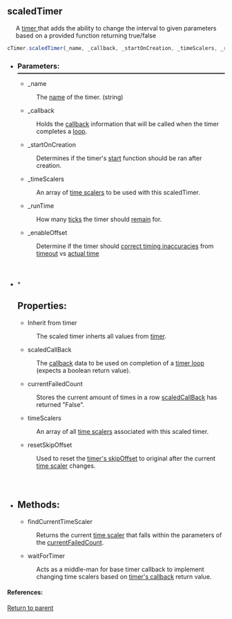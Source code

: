 <a name="scaledtimer"/> <h2> scaledTimer </h1> <p style="padding-left: 20px;"> A <a href="#timer"> timer </a> that adds the ability to change the interval to given parameters based on a provided function returning true/false </p>

```Javascript
cTimer.scaledTimer(_name, _callback, _startOnCreation, _timeScalers, _runtime, _enableOffset)
```

* <a name="parameters"/> <h3> Parameters: </h3> <hr style="height:2px;border:none;margin-top: -10px;">

    * <a name="_name"/> _name <p style="padding-left: 20px;"> The [name](baseTimer.md#name) of the timer. (string) </p>

    * <a name="_callback"/> _callback <p style="padding-left: 20px;"> Holds the [callback](callback.md) information that will be called when the timer completes a [loop](baseTimer.md#runloop). </p>

    * <a name="_startoncreation"/> _startOnCreation <p style="padding-left: 20px;"> Determines if the timer's [start](baseTimer.md#start) function should be ran after creation. </p>

    * <a name="_timescalers"/> _timeScalers <p style="padding-left: 20px;"> An array of [time scalers](scaledTime.md) to be used with this scaledTimer. </p>

    * <a name="_runtime"/> _runTime <p style="padding-left: 20px;"> How many [ticks](#datetime) the timer should [remain](#ticksremaining) for. </p>

    * <a name="_enableoffset"/> _enableOffset <p style="padding-left: 20px; padding-bottom: 40px;"> Determine if the timer should [correct timing inaccuracies](#enableoffset) from [timeout](#settimeout) vs [actual time](#datetime) </p>

* <a name="properties"/> * <a name="properties"/> <h2> Properties: </h2>

    * <a name="inherittimer"/> Inherit from timer <p style="padding-left: 20px;"> The scaled timer inherts all values from [timer](baseTimer.md). </p>


    * <a name="scaledcallback"/> scaledCallBack <p style="padding-left: 20px;"> The [callback](callback.md) data to be used on completion of a [timer loop](baseTimer.md#runloop) (expects a boolean return value). </p>

    * <a name="currentfailedcount"/> currentFailedCount <p style="padding-left: 20px;"> Stores the current amount of times in a row [scaledCallBack](#scaledcallback) has returned "False". </p>

    * <a name="timescalers"/> timeScalers <p style="padding-left: 20px;"> An array of all [time scalers](scaledTime.md) associated with this scaled timer. </p>

    * <a name="resetskipoffset"/> resetSkipOffset <p style="padding-left: 20px; padding-bottom: 40px;"> Used to reset the [timer's skipOffset](baseTimer.md#skipOffset) to original after the current [time scaler](scaledTime.md) changes. </p>

* <a name="methods"/> <h2> Methods: </h2>

    * <a name="findcurrenttimescaler"/> findCurrentTimeScaler <p style="padding-left: 20px;"> Returns the current [time scaler](scaledTime.md) that falls within the parameters of the [currentFailedCount](#currentfailedcount). </p>

    * <a name="waitfortimer"/> waitForTimer <p style="padding-left: 20px;"> Acts as a middle-man for base timer callback to implement changing time scalers based on [timer's callback](#scaledcallback) return value. </p>

#### References:
  
[Return to parent](../README.md)